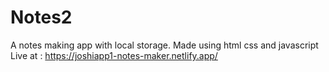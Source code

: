 # Notes2
A notes making app with local storage. Made using html css and javascript
Live at : https://joshiapp1-notes-maker.netlify.app/

